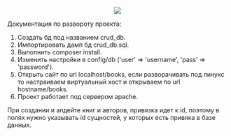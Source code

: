 <p align="center"><img src="https://www.svgrepo.com/show/303208/php-1-logo.svg"></p>
            Документация по развороту проекта:

1. Создать бд под названием crud_db.
2. Импортировать дамп бд crud_db.sql.
3. Выполнить composer install.
4. Изменить настройки в config/db ('user' => 'username', 'pass' => 'password').
5. Открыть сайт по url localhost/books, если разворачивать под линукс то настраиваем виртуальный хост и открываем по url hostname/books.
6. Проект работает под сервером apache.   

При создании и апдейте книг и авторов, привязка идет к id, поэтому в полях нужно указывать id сущностей, у которых есть привяка в базе данных.
